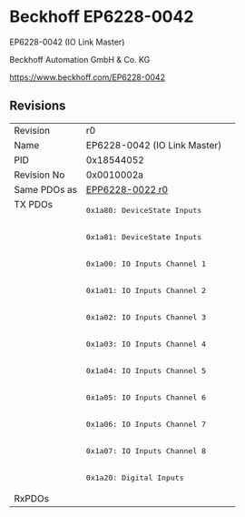# Beckhoff EP6228-0042

EP6228-0042 (IO Link Master)

Beckhoff Automation GmbH & Co. KG

https://www.beckhoff.com/EP6228-0042

## Revisions
<table>
<tr>
<td>Revision</td>
<td>r0</td>
</tr>
<tr>
<td>Name</td>
<td>EP6228-0042 (IO Link Master)</td>
</tr>
<tr>
<td>PID</td>
<td>0x18544052</td>
</tr>
<tr>
<td>Revision No</td>
<td>0x0010002a</td>
</tr>
<tr>
<td>Same PDOs as</td>
<td><a href="EPP6228-0022.md">EPP6228-0022 r0</a></td>
</tr>
<tr>
<td rowspan=11 valign=top>TX PDOs</td>
<td><pre>0x1a80: DeviceState Inputs</pre></td>
<td></td>
</tr>
<tr>
<td><pre>0x1a81: DeviceState Inputs</pre></td>
</tr>
<tr>
<td><pre>0x1a00: IO Inputs Channel 1</pre></td>
</tr>
<tr>
<td><pre>0x1a01: IO Inputs Channel 2</pre></td>
</tr>
<tr>
<td><pre>0x1a02: IO Inputs Channel 3</pre></td>
</tr>
<tr>
<td><pre>0x1a03: IO Inputs Channel 4</pre></td>
</tr>
<tr>
<td><pre>0x1a04: IO Inputs Channel 5</pre></td>
</tr>
<tr>
<td><pre>0x1a05: IO Inputs Channel 6</pre></td>
</tr>
<tr>
<td><pre>0x1a06: IO Inputs Channel 7</pre></td>
</tr>
<tr>
<td><pre>0x1a07: IO Inputs Channel 8</pre></td>
</tr>
<tr>
<td><pre>0x1a20: Digital Inputs</pre></td>
</tr>
<tr>
<td>RxPDOs</td>
<td></td>
</tr>
</table>
